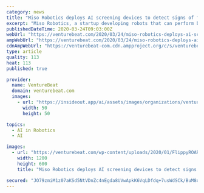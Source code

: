 ```yaml
---
category: news
title: "Miso Robotics deploys AI screening devices to detect signs of fever at restaurants"
excerpt: "Miso Robotics, a startup developing robots that can perform basic cooking tasks in commercial kitchens ... can boost productivity by working with humans as opposed to wholly replacing them. Miso AI, Miso’s eponymous cloud-based platform, orchestrates the prep of over a dozen food items, including chicken tenders, chicken wings, tater ..."
publishedDateTime: 2020-03-24T09:03:00Z
webUrl: "https://venturebeat.com/2020/03/24/miso-robotics-deploys-ai-screening-devices-to-detect-coronavirus-covid-19-fever/"
ampWebUrl: "https://venturebeat.com/2020/03/24/miso-robotics-deploys-ai-screening-devices-to-detect-coronavirus-covid-19-fever/amp/"
cdnAmpWebUrl: "https://venturebeat-com.cdn.ampproject.org/c/s/venturebeat.com/2020/03/24/miso-robotics-deploys-ai-screening-devices-to-detect-coronavirus-covid-19-fever/amp/"
type: article
quality: 113
heat: 113
published: true

provider:
  name: VentureBeat
  domain: venturebeat.com
  images:
    - url: "https://insideout.app/ai/assets/images/organizations/venturebeat.com-50x50.jpg"
      width: 50
      height: 50

topics:
  - AI in Robotics
  - AI

images:
  - url: "https://venturebeat.com/wp-content/uploads/2020/01/FlippyROAR_IMAGE-1-e1579804235265.png?fit=1200%2C600&strip=all"
    width: 1200
    height: 600
    title: "Miso Robotics deploys AI screening devices to detect signs of fever at restaurants"

secured: "JO79zmiM1z07aKSd5NtVDnZc4nEgda8UVwApkK6VqLDfdq+7usWdSCk/BuM8oblxeZyeEug/H2IZ6PaW5WKoth7CXgTYnInFPqx0Ro6JnMWY/V5NvVdbPneni9wfTVJvNuDaXe37lq1xlI3XVwjspllMzdNjswrsww9M42kxlMbUdo1zuBfR3+2cMuLnimpQcXmlR7eeSOKEumyASvBAsgt0QrYKLcdjKNEb0I+xk+LX17E7w2lZbVkoPtr+ZVuP8ls5PiECvsYrAqlS7pzf7haSGoZjzfnWOhEQBCzLyobibL4LuoR9Lq4syvLmZnvJ53S0LOilJAIjBcQey+jrqBZl9gx/WA30s8SPZnocIllgYzu4AQ2XqrUk7j83lpDw94XXEwFuiguqMDL46aXA6plfOYL5sUfKtzMChwoYybVAeDRTyunp6s2uNza5oGGxuftJLHiT178Kv/0REgFQxqlFWp97H0RywNucJm5TxeE=;o+f7kbsE0V4XL6/vaFVIQA=="
---
```


